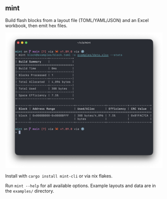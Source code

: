 ## mint

Build flash blocks from a layout file (TOML/YAML/JSON) and an Excel workbook, then emit hex files.

![img](img.png)

Install with `cargo install mint-cli` or via nix flakes.

Run `mint --help` for all available options. Example layouts and data are in the `examples/` directory.
